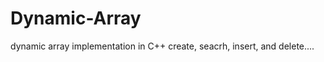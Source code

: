 # Dynamic-Array
dynamic array implementation in C++
create, seacrh, insert, and delete....









